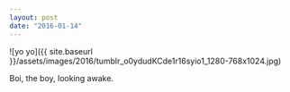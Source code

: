 ```yaml
---
layout: post
date: "2016-01-14"
---
```


![yo yo]({{ site.baseurl }}/assets/images/2016/tumblr_o0ydudKCde1r16syio1_1280-768x1024.jpg)

Boi, the boy, looking awake.
